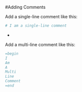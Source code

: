 #Adding Comments

Add a single-line comment like this:

```ruby
# I am a single-line comment
```

-

Add a multi-line comment like this:

```ruby
=begin
I
Am
A
Multi
Line
Comment
=end
```